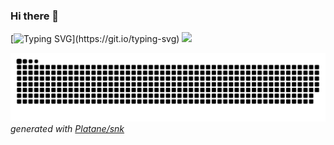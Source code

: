 ### Hi there 👋
[![Typing SVG](https://readme-typing-svg.herokuapp.com?font=comfortaa&color=016EEA&size=24&width=500&lines=Graduate+Student;in+Applied+Statistic;Nice+to+meet+you!)](https://git.io/typing-svg)
![](https://komarev.com/ghpvc/?username=yuchenwang89&color=green&style=plastic&label=PROFILE+VIEWS+)
<!--
**yuchenwang89/yuchenwang89** is a ✨ _special_ ✨ repository because its `README.md` (this file) appears on your GitHub profile.

Here are some ideas to get you started:

- 🔭 I’m currently working on ...
- 🌱 I’m currently learning ...
- 👯 I’m looking to collaborate on ...
- 🤔 I’m looking for help with ...
- 💬 Ask me about ...
- 📫 How to reach me: ...
- 😄 Pronouns: ...
- ⚡ Fun fact: ...
-->
![](https://raw.githubusercontent.com/yuchenwang89/yuchenwang89/output/github-contribution-grid-snake.svg)
_generated with [Platane/snk](https://github.com/Platane/snk)_
